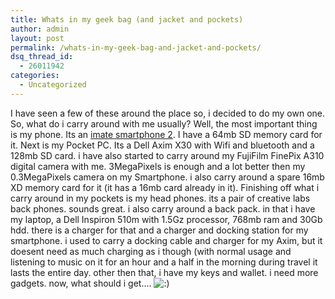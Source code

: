```yaml
---
title: Whats in my geek bag (and jacket and pockets)
author: admin
layout: post
permalink: /whats-in-my-geek-bag-and-jacket-and-pockets/
dsq_thread_id:
  - 26011942
categories:
  - Uncategorized
---
```

I have seen a few of these around the place so, i decided to do my own one. So, what do i carry around with me usually? Well, the most important thing is my phone. Its an [imate smartphone 2][1]. I have a 64mb SD memory card for it. Next is my Pocket PC. Its a Dell Axim X30 with Wifi and bluetooth and a 128mb SD card. i have also started to carry around my FujiFilm FinePix A310 digital camera with me. 3MegaPixels is enough and a lot better then my 0.3MegaPixels camera on my Smartphone. i also carry around a spare 16mb XD memory card for it (it has a 16mb card already in it). Finishing off what i carry around in my pockets is my head phones. its a pair of creative labs back phones. sounds great. i also carry around a back pack. in that i have my laptop, a Dell Inspiron 510m with 1.5Gz processor, 768mb ram and 30Gb hdd. there is a charger for that and a charger and docking station for my smartphone. i used to carry a docking cable and charger for my Axim, but it doesent need as much charging as i though (with normal usage and listening to music on it for an hour and a half in the morning during travel it lasts the entire day. other then that, i have my keys and wallet. i need more gadgets. now, what should i get&#8230;. <img src="http://blog.lotas-smartman.net/wp-includes/images/smilies/icon_smile.gif" alt=":)" class="wp-smiley" />

 [1]: http://www.expansys.ie/product.asp?code=108953
